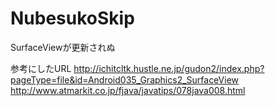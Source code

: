 # NubesukoSkip

SurfaceViewが更新されぬ

参考にしたURL
http://ichitcltk.hustle.ne.jp/gudon2/index.php?pageType=file&id=Android035_Graphics2_SurfaceView
http://www.atmarkit.co.jp/fjava/javatips/078java008.html
